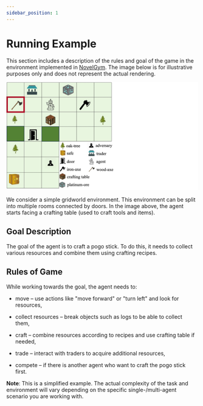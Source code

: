 ```yaml
---
sidebar_position: 1
---
```


# Running Example

This section includes a description of the rules and goal of the game in the environment implemented in [NovelGym](https://github.com/tufts-ai-robotics-group/NovelGym/tree/main). The image below is for illustrative purposes only and does not represent the actual rendering.

![Novelty](img/illustrative.jpg)

We consider a simple gridworld environment. This environment can be split into multiple rooms connected by doors. In the image above, the agent starts facing a crafting table (used to craft tools and items).

## Goal Description

The goal of the agent is to craft a pogo stick. To do this, it needs to collect various resources and combine them using crafting recipes.

## Rules of Game

While working towards the goal, the agent needs to:

+ move – use actions like "move forward" or "turn left" and look for resources,

+ collect resources – break objects such as logs to be able to collect them,

+ craft – combine resources according to recipes and use crafting table if needed,

+ trade – interact with traders to acquire additional resources,

+ compete – if there is another agent who want to craft the pogo stick first.

**Note**: This is a simplified example. The actual complexity of the task and environment will vary depending on the specific single-/multi-agent scenario you are working with.
